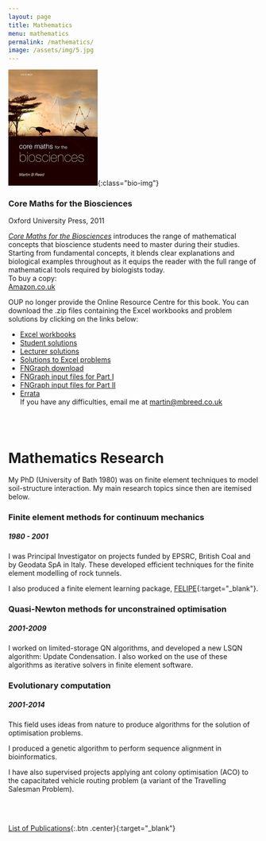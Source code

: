 ```yaml
---
layout: page
title: Mathematics
menu: mathematics
permalink: /mathematics/
image: /assets/img/5.jpg
---
```



![Core Maths for the Biosciences](/assets/img/coremaths-cover.jpg){:class="bio-img"}

### Core Maths for the Biosciences

Oxford University Press, 2011

[*Core Maths for the Biosciences*](https://global.oup.com/ukhe/product/core-maths-for-the-biosciences-9780199216345?cc=gb&lang=en&) introduces the range of mathematical concepts that bioscience students need to master during their studies. Starting from fundamental concepts, it blends clear explanations and biological examples throughout as it equips the reader with the full range of mathematical tools required by biologists today.
<br/>To buy a copy:
<br/>[Amazon.co.uk](https://www.amazon.co.uk/Core-Maths-Biosciences-Martin-Reed/dp/0199216347/)

OUP no longer provide the Online Resource Centre for this book. You can download the .zip files containing the Excel workbooks and problem solutions by clicking on the links below:
<br/>
* [Excel workbooks](/assets/files/coremaths/Excel.zip)
* [Student solutions](/assets/files/coremaths/Studentsolutions.zip)
* [Lecturer solutions](/assets/files/coremaths/Lecturersolutions.zip)
* [Solutions to Excel problems](/assets/files/coremaths/cm-excelsolutions.zip)
* [FNGraph download](/assets/files/coremaths/fng.zip)
* [FNGraph input files for Part I](/assets/files/coremaths/fng-partI.zip)
* [FNGraph input files for Part II](/assets/files/coremaths/fng-partII.zip)
* [Errata](/assets/files/coremaths/cm-errata.pdf)
<br/>If you have any difficulties, email me at martin@mbreed.co.uk
<br/>
<br/>


# Mathematics Research

My PhD (University of Bath 1980) was on finite element techniques to model soil-structure interaction.  My main research topics since then are itemised below.

### Finite element methods for continuum mechanics
##### 1980 - 2001
I was Principal Investigator on projects funded by EPSRC, British Coal and by Geodata SpA in Italy. These developed efficient techniques for the finite element modelling of rock tunnels.

I also produced a finite element learning package, [FELIPE](http://www.felipe.co.uk/){:target="_blank"}. 


### Quasi-Newton methods for unconstrained optimisation
##### 2001-2009
I worked on limited-storage QN algorithms, and developed a new LSQN algorithm: Update Condensation. I also worked on the use of these algorithms as iterative solvers in finite element software.


### Evolutionary computation
##### 2001-2014
This field uses ideas from nature to produce algorithms for the solution of optimisation problems. 

I produced a genetic algorithm to perform sequence alignment in bioinformatics. 

I have also supervised projects applying ant colony optimisation (ACO) to the capacitated vehicle routing problem (a variant of the Travelling Salesman Problem).

<br/>
<br/>

[List of Publications](https://mbreed.co.uk/assets/files/publications.pdf){:.btn .center}{:target="_blank"}
